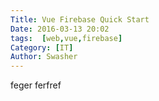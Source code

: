 ```yaml
---
Title: Vue Firebase Quick Start
Date: 2016-03-13 20:02
tags:  [web,vue,firebase]
Category: [IT]
Author: Swasher
---
```


feger
ferfref